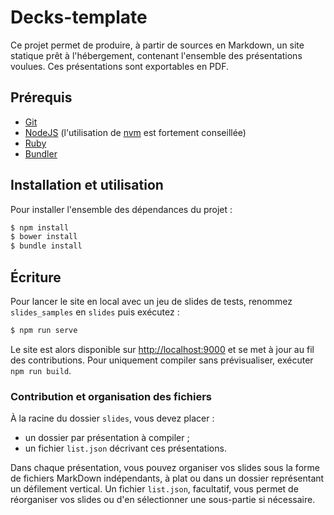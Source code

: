 # Decks-template

Ce projet permet de produire, à partir de sources en Markdown, un site statique prêt à l'hébergement, contenant l'ensemble des présentations voulues. Ces présentations sont exportables en PDF.

## Prérequis

* [Git](http://git-scm.com/)
* [NodeJS](http://nodejs.org/) (l'utilisation de [nvm](https://github.com/creationix/nvm) est fortement conseillée)
* [Ruby](http://www.ruby-lang.org)
* [Bundler](http://bundler.io/)

## Installation et utilisation

Pour installer l'ensemble des dépendances du projet :

```bash
$ npm install
$ bower install
$ bundle install
```

## Écriture

Pour lancer le site en local avec un jeu de slides de tests, renommez `slides_samples` en `slides` puis exécutez :

```bash
$ npm run serve
```

Le site est alors disponible sur <http://localhost:9000> et se met à jour au fil des contributions. Pour uniquement compiler sans prévisualiser, exécuter `npm run build`.

### Contribution et organisation des fichiers

À la racine du dossier `slides`, vous devez placer :

* un dossier par présentation à compiler ;
* un fichier `list.json` décrivant ces présentations.

Dans chaque présentation, vous pouvez organiser vos slides sous la forme de fichiers MarkDown indépendants, à plat ou dans un dossier représentant un défilement vertical. Un fichier `list.json`, facultatif, vous permet de réorganiser vos slides ou d'en sélectionner une sous-partie si nécessaire.

